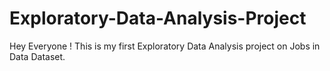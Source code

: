 # Exploratory-Data-Analysis-Project
Hey Everyone !
This is my first Exploratory Data Analysis project on Jobs in Data Dataset.
